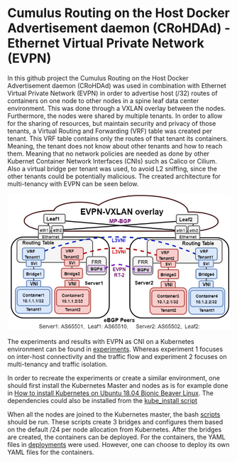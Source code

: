 # Cumulus Routing on the Host Docker Advertisement daemon (CRoHDAd) - Ethernet Virtual Private Network (EVPN)
In this github project the Cumulus Routing on the Host Docker Advertisement daemon (CRoHDAd) was used in combination with Ethernet Virtual Private Network (EVPN) in order to advertise host (/32) routes of containers on one node to other nodes in a spine leaf data center environment. This was done through a VXLAN overlay between the nodes. Furthermore, the nodes were shared by multiple tenants. In order to allow for the sharing of resources, but maintain security and privacy of those tenants, a Virtual Routing and Forwarding (VRF) table was created per tenant. This VRF table contains only the routes of that tenant its containers. Meaning, the tenant does not know about other tenants and how to reach them. Meaning that no network policies are needed as done by other Kubernet Container Network Interfaces (CNIs) such as Calico or Cilium. Also a virtual bridge per tenant was used, to avoid L2 sniffing, since the other tenants could be potentially malicious. The created architecture for multi-tenancy with EVPN can be seen below.


![image](images/Architecture.png)


The experiments and results with EVPN as CNI on a Kubernetes environment can be found in [experiments](experiments). Whereas experiment 1 focuses on inter-host connectivity and the traffic flow and experiment 2 focuses on multi-tenancy and traffic isolation.

In order to recreate the experiments or create a similar environment, one should first install the Kubernetes Master and nodes as is for example done in [How to install Kubernetes on Ubuntu 18.04 Bionic Beaver Linux](https://linuxconfig.org/how-to-install-kubernetes-on-ubuntu-18-04-bionic-beaver-linux). The dependencies could also be installed from the [kube_install script](scripts/kube_install.sh)

When all the nodes are joined to the Kubernetes master, the bash [scripts]() should be run. These scripts create 3 bridges and configures them based on the default /24 per node allocation from Kubernetes. After the bridges are created, the containers can be deployed. For the containers, the YAML files in [deployments]() were used. However, one can choose to deploy its own YAML files for the containers.
